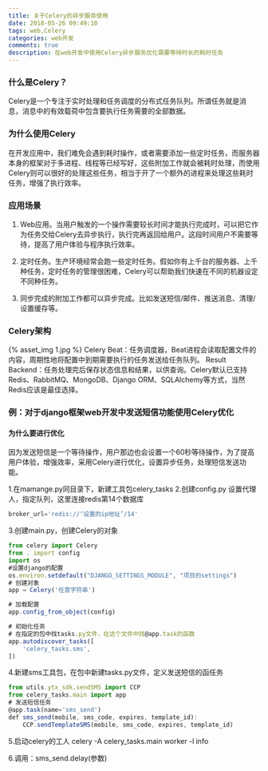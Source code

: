 ```yaml
---
title: 关于Celery的异步服务使用
date: 2018-05-26 09:49:10
tags: web,Celery
categories: web开发
comments: true
description: 在web开发中使用Celery异步服务优化需要等待时长的耗时任务
---
```


### 什么是Celery？
Celery是一个专注于实时处理和任务调度的分布式任务队列。所谓任务就是消息，消息中的有效载荷中包含要执行任务需要的全部数据。

### 为什么使用Celery

在开发应用中，我们难免会遇到耗时操作，或者需要添加一些定时任务，而服务器本身的框架对于多进程、线程等已经写好，这些附加工作就会被耗时处理，而使用Celery则可以很好的处理这些任务，相当于开了一个额外的进程来处理这些耗时任务，增强了执行效率。

### 应用场景
1. Web应用。当用户触发的一个操作需要较长时间才能执行完成时，可以把它作为任务交给Celery去异步执行，执行完再返回给用户。这段时间用户不需要等待，提高了用户体验与程序执行效率。


2. 定时任务。生产环境经常会跑一些定时任务。假如你有上千台的服务器、上千种任务，定时任务的管理很困难，Celery可以帮助我们快速在不同的机器设定不同种任务。


3. 同步完成的附加工作都可以异步完成。比如发送短信/邮件、推送消息、清理/设置缓存等。

### Celery架构


{% asset_img 1.jpg  %}
Celery Beat：任务调度器，Beat进程会读取配置文件的内容，周期性地将配置中到期需要执行的任务发送给任务队列。
Result Backend：任务处理完后保存状态信息和结果，以供查询。Celery默认已支持Redis、RabbitMQ、MongoDB、Django ORM、SQLAlchemy等方式，当然Redis应该是最佳选择。

### 例：对于django框架web开发中发送短信功能使用Celery优化

#### 为什么要进行优化
因为发送短信是一个等待操作，用户那边也会设置一个60秒等待操作，为了提高用户体验，增强效率，采用Celery进行优化，设置异步任务，处理短信发送功能。

1.在mamange.py同目录下，新建工具包celery_tasks
2.创建config.py
	设置代理人，指定队列，这里连接redis第14个数据库
	

``` javascript
broker_url='redis://‘设置的ip地址’/14'
```

3.创建main.py，创建Celery的对象

``` javascript
from celery import Celery
from . import config
import os
#设置django的配置
os.environ.setdefault("DJANGO_SETTINGS_MODULE", "项目的settings")
# 创建对象
app = Celery('任意字符串')

# 加载配置
app.config_from_object(config)

# 初始化任务
# 在指定的包中找tasks.py文件，在这个文件中找@app.task的函数
app.autodiscover_tasks([
    'celery_tasks.sms',
])

```

4.新建sms工具包，在包中新建tasks.py文件，定义发送短信的函任务

``` javascript
from utils.ytx_sdk.sendSMS import CCP
from celery_tasks.main import app
# 发送短信任务
@app.task(name='sms_send')
def sms_send(mobile, sms_code, expires, template_id):
    CCP.sendTemplateSMS(mobile, sms_code, expires, template_id)
```

5.启动celery的工人
	celery -A celery_tasks.main worker -l info
	
6.调用：sms_send.delay(参数)



